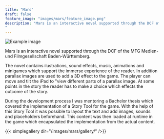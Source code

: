 ```yaml
---
title: "Mars"
draft: false
feature_image: "images/mars/feature_image.png"
description: "Mars is an interactive novel supported through the DCF of the MFG Medien- und Filmgesellschaft Baden-Württemberg.
"
---
```

![Example image](/images/mars/GameInfo.png )

Mars is an interactive novel supported through the DCF of the MFG Medien- und Filmgesellschaft Baden-Württemberg.

The novel contains ilustrations, sound effects, music, animations and minigames which support the immerse experience of the reader. In addition parallax images are used to add a 3D effect to the game. The player can move and tilt the iPad to "view different parts of a parallax image. At some points in the story the reader has to make a choice which effects the outcome of the story.

During the development process I was mentoring a Bachelor thesis which covered the implementation of a Story Tool for the game. With the help of this Story Tool it was possible to layout the text and add images, sounds and placeholders beforehand. This content was then loaded at runtime in the game which encapsulated the implementation from the actual content.

{{< simplegallery dir="/images/mars/gallery/" />}}